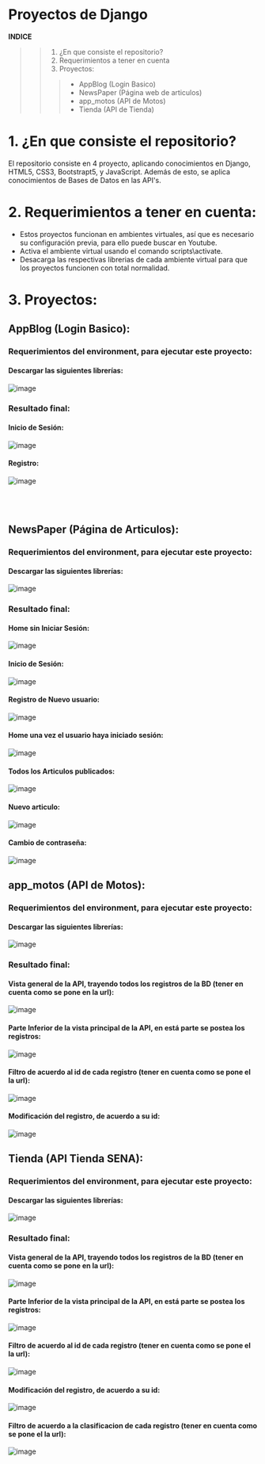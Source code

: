 # Proyectos de Django

**INDICE**
>> 1. ¿En que consiste el repositorio?
>> 2. Requerimientos a tener en cuenta
>> 3. Proyectos:
>>>* AppBlog (Login Basico)
>>>* NewsPaper (Página web de articulos)
>>>* app_motos (API de Motos)
>>>* Tienda (API de Tienda)


# 1. ¿En que consiste el repositorio?
El repositorio consiste en 4 proyecto, aplicando conocimientos en Django, HTML5, CSS3, Bootstrapt5, y JavaScript. Además de esto, 
se aplica conocimientos de Bases de Datos en las API's.

# 2. Requerimientos a tener en cuenta:
- Estos proyectos funcionan en ambientes virtuales, así que es 
  necesario su configuración previa, para ello puede buscar en 
  Youtube.
- Activa el ambiente virtual usando el comando scripts\activate.
- Desacarga las respectivas librerias de cada ambiente virtual para 
  que los proyectos funcionen con total normalidad.



# 3. Proyectos:

## AppBlog (Login Basico):
### Requerimientos del environment, para ejecutar este proyecto:
#### Descargar las siguientes librerías:
![image](https://user-images.githubusercontent.com/101678570/207759521-1400a38c-a054-49f3-85da-49239545e701.png)

### Resultado final:
#### Inicio de Sesión:
![image](https://user-images.githubusercontent.com/101678570/207752278-a46d4823-8987-44f5-9711-a3975fdc846f.png)
#### Registro:
![image](https://user-images.githubusercontent.com/101678570/207752351-d8bb5efa-9c23-4ab7-9d91-201e4c36ec86.png)

<br><br>
## NewsPaper (Página de Articulos):
### Requerimientos del environment, para ejecutar este proyecto: 
#### Descargar las siguientes librerías:
![image](https://user-images.githubusercontent.com/101678570/207759521-1400a38c-a054-49f3-85da-49239545e701.png)

### Resultado final:
#### Home sin Iniciar Sesión:
![image](https://user-images.githubusercontent.com/101678570/207761099-00c9fc8e-55b9-4a4f-94e6-c84c89d5a36d.png)
#### Inicio de Sesión:
![image](https://user-images.githubusercontent.com/101678570/207761279-510632ad-cf93-4b68-9df2-258216f0e2f1.png)
#### Registro de Nuevo usuario:
![image](https://user-images.githubusercontent.com/101678570/207761903-21c2d200-e099-47c8-a8b3-6e80654390cf.png)
#### Home una vez el usuario haya iniciado sesión:
![image](https://user-images.githubusercontent.com/101678570/207761407-60b729aa-5e2f-473e-806d-fc29ec79a9ac.png)
#### Todos los Articulos publicados:
![image](https://user-images.githubusercontent.com/101678570/207761465-aae5d1a0-7faa-427b-9253-ad2f1f07e41f.png)
#### Nuevo articulo:
![image](https://user-images.githubusercontent.com/101678570/207761513-9e0af4e8-2914-4607-807b-0233689f483a.png)
#### Cambio de contraseña:
![image](https://user-images.githubusercontent.com/101678570/207761542-51f782c1-615a-4660-80bd-76f231964423.png)

## app_motos (API de Motos):
### Requerimientos del environment, para ejecutar este proyecto:
#### Descargar las siguientes librerías:
![image](https://user-images.githubusercontent.com/101678570/207763899-56314e41-2087-46fb-92ec-268f8a06950b.png)


### Resultado final:
#### Vista general de la API, trayendo todos los registros de la BD (tener en cuenta como se pone en la url):
![image](https://user-images.githubusercontent.com/101678570/207764077-c606a1bc-b9ee-43b2-a615-072703b8ae7c.png)

#### Parte Inferior de la vista principal de la API, en está parte se postea los registros:
![image](https://user-images.githubusercontent.com/101678570/207764292-dda43885-97ed-4847-9eac-2664fbb7b1bb.png)

#### Filtro de acuerdo al id de cada registro (tener en cuenta como se pone el la url):
![image](https://user-images.githubusercontent.com/101678570/207764534-dc5e274c-1b44-4f00-b011-7a2d9445e503.png)

#### Modificación del registro, de acuerdo a su id:
![image](https://user-images.githubusercontent.com/101678570/207764619-aa6edfef-1796-401e-ad7f-fb3880dc7869.png)

## Tienda (API Tienda SENA):
### Requerimientos del environment, para ejecutar este proyecto:
#### Descargar las siguientes librerías:
![image](https://user-images.githubusercontent.com/101678570/207764806-b39729d8-7f2b-4e54-ade1-4bcd2a4a3260.png)

### Resultado final:

#### Vista general de la API, trayendo todos los registros de la BD (tener en cuenta como se pone en la url):
![image](https://user-images.githubusercontent.com/101678570/207766018-31c2ad43-83a1-4a93-b4e2-9c794187cd36.png)

#### Parte Inferior de la vista principal de la API, en está parte se postea los registros:
![image](https://user-images.githubusercontent.com/101678570/207766155-b4dba13a-aa7b-45ad-b043-bc6b23a7d94c.png)

#### Filtro de acuerdo al id de cada registro (tener en cuenta como se pone el la url):
![image](https://user-images.githubusercontent.com/101678570/207766235-9a6a13e9-dcb1-45f6-b8fd-1aea5d8561a4.png)

#### Modificación del registro, de acuerdo a su id:
![image](https://user-images.githubusercontent.com/101678570/207766330-90060c91-be7b-4bed-9e8b-7838c9fda9df.png)

#### Filtro de acuerdo a la clasificacion de cada registro (tener en cuenta como se pone el la url):
![image](https://user-images.githubusercontent.com/101678570/207766472-1d168464-4437-4d05-9602-ecafbe27e6da.png)











